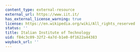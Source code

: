 ```yaml
---
content_type: external-resource
external_url: https://www.iit.it/
has_external_license_warning: true
license: https://en.wikipedia.org/wiki/All_rights_reserved
status: ''
title: Italian Institute of Technology
uid: f84c3c09-32f2-4a7d-b1e0-0f1622a44383
wayback_url: ''
---
```


